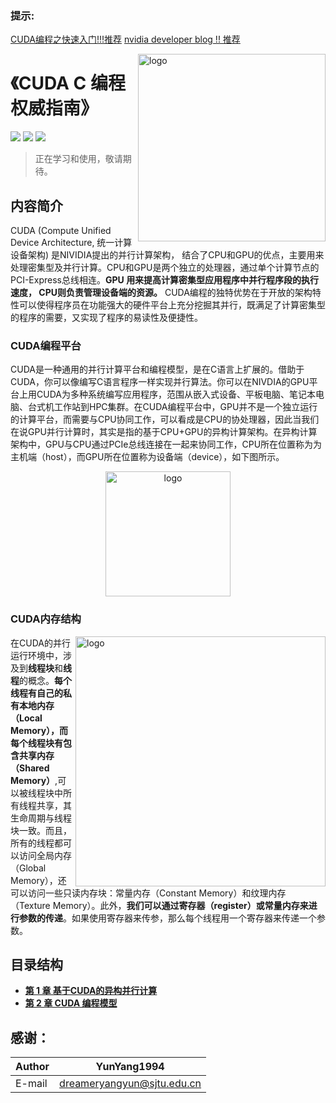 ### 提示:

[CUDA编程之快速入门!!!推荐](https://www.cnblogs.com/skyfsm/p/9673960.html)
[nvidia developer blog !! 推荐](https://devblogs.nvidia.com/even-easier-introduction-cuda/)

[<img src="image/cuda-c-programming.png" alt="logo" height="300" align="right" />](https://book.douban.com/subject/27108836/)

# 《CUDA C 编程权威指南》

![](https://img.shields.io/badge/version-v2-green.svg)
[![](https://img.shields.io/badge/language-%E7%AE%80%E4%BD%93%E4%B8%AD%E6%96%87-red.svg)](./README.md)
[![](https://img.shields.io/badge/chat-%E4%BA%A4%E6%B5%81-667ed5.svg)](./assets/community.md) 

> 正在学习和使用，敬请期待。

## 内容简介

CUDA (Compute Unified Device Architecture, 统一计算设备架构) 是NIVIDIA提出的并行计算架构， 结合了CPU和GPU的优点，主要用来处理密集型及并行计算。CPU和GPU是两个独立的处理器，通过单个计算节点的 PCI-Express总线相连。**GPU 用来提高计算密集型应用程序中并行程序段的执行速度， CPU则负责管理设备端的资源。** CUDA编程的独特优势在于开放的架构特性可以使得程序员在功能强大的硬件平台上充分挖掘其并行，既满足了计算密集型的程序的需要，又实现了程序的易读性及便捷性。
### CUDA编程平台
CUDA是一种通用的并行计算平台和编程模型，是在C语言上扩展的。借助于CUDA，你可以像编写C语言程序一样实现并行算法。你可以在NIVDIA的GPU平台上用CUDA为多种系统编写应用程序，范围从嵌入式设备、平板电脑、笔记本电脑、台式机工作站到HPC集群。在CUDA编程平台中，GPU并不是一个独立运行的计算平台，而需要与CPU协同工作，可以看成是CPU的协处理器，因此当我们在说GPU并行计算时，其实是指的基于CPU+GPU的异构计算架构。在异构计算架构中，GPU与CPU通过PCIe总线连接在一起来协同工作，CPU所在位置称为为主机端（host），而GPU所在位置称为设备端（device），如下图所示。

<div align=center><img src="image/GPU-CPU.jpg" alt="logo" height="200"></div>

### CUDA内存结构

<img src="image/cuda-memory-structure.jpg" alt="logo" height="400" align="right" />

在CUDA的并行运行环境中，涉及到**线程块**和**线程**的概念。**每个线程有自己的私有本地内存（Local Memory），而每个线程块有包含共享内存（Shared Memory）**,可以被线程块中所有线程共享，其生命周期与线程块一致。而且，所有的线程都可以访问全局内存（Global Memory），还可以访问一些只读内存块：常量内存（Constant Memory）和纹理内存（Texture Memory）。此外，**我们可以通过寄存器（register）或常量内存来进行参数的传递**。如果使用寄存器来传参，那么每个线程用一个寄存器来传递一个参数。


## 目录结构
- [**第 1 章 基于CUDA的异构并行计算**](./src/chapter01/README.md)
- [**第 2 章 CUDA 编程模型**](./src/chapter02/README.md)

## 感谢：
|Author|YunYang1994|
|---|---
|E-mail|dreameryangyun@sjtu.edu.cn

